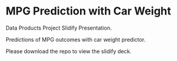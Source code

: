 MPG Prediction with Car Weight
================================
Data Products Project Slidify Presentation.

Predictions of MPG outcomes with car weight predictor.

Please download the repo to view the slidify deck.
